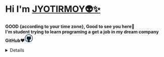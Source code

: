 # Hi I'm [JYOTIRMOY👽✨](https://jyotirmoybarman.github.io/website/)

<p><b>GOOD {according to your time zone}, Good to see you here🙋<br/>
I'm student trying to learn programing a get a job in my dream company GitHub❤️<img src="pic/github.webp" width="25px"><br/>

<details>
  <summary>Click to expand!</summary>
  
  ## Heading
  1. A numbered
  2. list
     * With some
     * Sub bullets
</details>